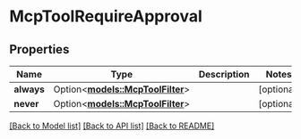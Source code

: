 # McpToolRequireApproval

## Properties

Name | Type | Description | Notes
------------ | ------------- | ------------- | -------------
**always** | Option<[**models::McpToolFilter**](MCPToolFilter.md)> |  | [optional]
**never** | Option<[**models::McpToolFilter**](MCPToolFilter.md)> |  | [optional]

[[Back to Model list]](../README.md#documentation-for-models) [[Back to API list]](../README.md#documentation-for-api-endpoints) [[Back to README]](../README.md)


